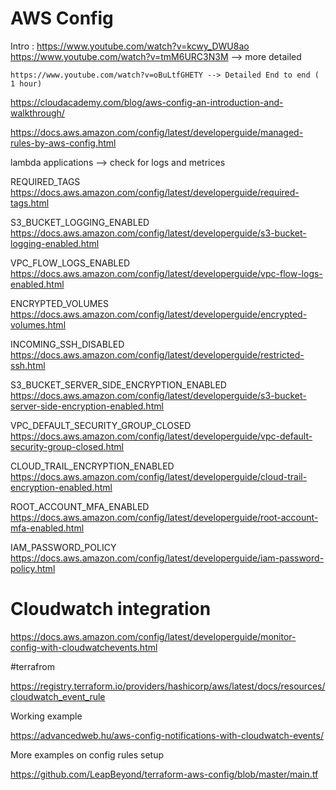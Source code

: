 # AWS Config 

Intro : 
	https://www.youtube.com/watch?v=kcwy_DWU8ao
	https://www.youtube.com/watch?v=tmM6URC3N3M  --> more detailed 
	
	https://www.youtube.com/watch?v=oBuLtfGHETY --> Detailed End to end ( 1 hour) 


https://cloudacademy.com/blog/aws-config-an-introduction-and-walkthrough/



https://docs.aws.amazon.com/config/latest/developerguide/managed-rules-by-aws-config.html



lambda applications --> check for logs and metrices

REQUIRED_TAGS
https://docs.aws.amazon.com/config/latest/developerguide/required-tags.html


S3_BUCKET_LOGGING_ENABLED
https://docs.aws.amazon.com/config/latest/developerguide/s3-bucket-logging-enabled.html

VPC_FLOW_LOGS_ENABLED
https://docs.aws.amazon.com/config/latest/developerguide/vpc-flow-logs-enabled.html

ENCRYPTED_VOLUMES
https://docs.aws.amazon.com/config/latest/developerguide/encrypted-volumes.html


INCOMING_SSH_DISABLED 
https://docs.aws.amazon.com/config/latest/developerguide/restricted-ssh.html


S3_BUCKET_SERVER_SIDE_ENCRYPTION_ENABLED 
https://docs.aws.amazon.com/config/latest/developerguide/s3-bucket-server-side-encryption-enabled.html

VPC_DEFAULT_SECURITY_GROUP_CLOSED
https://docs.aws.amazon.com/config/latest/developerguide/vpc-default-security-group-closed.html

CLOUD_TRAIL_ENCRYPTION_ENABLED 
https://docs.aws.amazon.com/config/latest/developerguide/cloud-trail-encryption-enabled.html

ROOT_ACCOUNT_MFA_ENABLED
https://docs.aws.amazon.com/config/latest/developerguide/root-account-mfa-enabled.html


IAM_PASSWORD_POLICY
https://docs.aws.amazon.com/config/latest/developerguide/iam-password-policy.html


# Cloudwatch integration 
https://docs.aws.amazon.com/config/latest/developerguide/monitor-config-with-cloudwatchevents.html



#terrafrom 

https://registry.terraform.io/providers/hashicorp/aws/latest/docs/resources/cloudwatch_event_rule

Working example 

https://advancedweb.hu/aws-config-notifications-with-cloudwatch-events/ 


More examples on config rules setup 

https://github.com/LeapBeyond/terraform-aws-config/blob/master/main.tf 